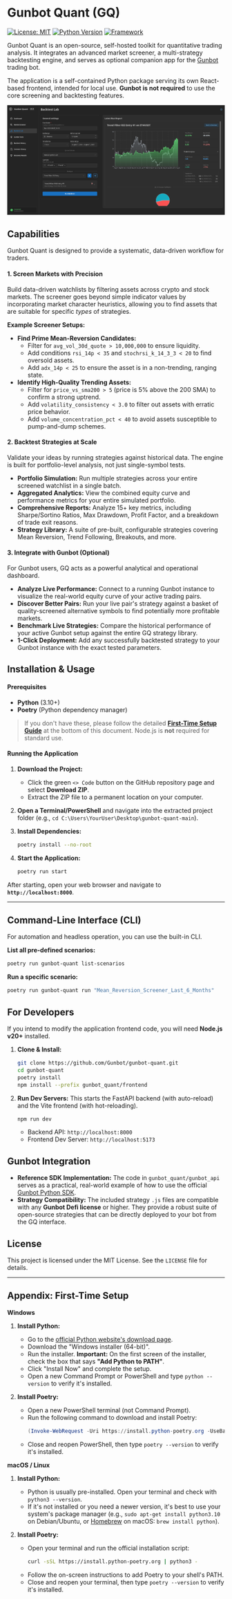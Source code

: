 # Gunbot Quant (GQ)

[![License: MIT](https://img.shields.io/badge/License-MIT-yellow.svg)](https://opensource.org/licenses/MIT) [![Python Version](https://img.shields.io/badge/python-3.10%2B-blue.svg)](https://www.python.org/) [![Framework](https://img.shields.io/badge/Framework-FastAPI-blueviolet)](https://fastapi.tiangolo.com/)

Gunbot Quant is an open-source, self-hosted toolkit for quantitative trading analysis. It integrates an advanced market screener, a multi-strategy backtesting engine, and serves as optional companion app for the [Gunbot](https://www.gunbot.com/) trading bot.

The application is a self-contained Python package serving its own React-based frontend, intended for local use. **Gunbot is not required** to use the core screening and backtesting features.

![Gunbot Quant](screenshot.png)


## Capabilities

Gunbot Quant is designed to provide a systematic, data-driven workflow for traders.

#### 1. Screen Markets with Precision
Build data-driven watchlists by filtering assets across crypto and stock markets. The screener goes beyond simple indicator values by incorporating market character heuristics, allowing you to find assets that are suitable for specific *types* of strategies.

**Example Screener Setups:**
-   **Find Prime Mean-Reversion Candidates:**
    -   Filter for `avg_vol_30d_quote > 10,000,000` to ensure liquidity.
    -   Add conditions `rsi_14p < 35` and `stochrsi_k_14_3_3 < 20` to find oversold assets.
    -   Add `adx_14p < 25` to ensure the asset is in a non-trending, ranging state.
-   **Identify High-Quality Trending Assets:**
    -   Filter for `price_vs_sma200 > 5` (price is 5% above the 200 SMA) to confirm a strong uptrend.
    -   Add `volatility_consistency < 3.0` to filter out assets with erratic price behavior.
    -   Add `volume_concentration_pct < 40` to avoid assets susceptible to pump-and-dump schemes.

#### 2. Backtest Strategies at Scale
Validate your ideas by running strategies against historical data. The engine is built for portfolio-level analysis, not just single-symbol tests.

-   **Portfolio Simulation:** Run multiple strategies across your entire screened watchlist in a single batch.
-   **Aggregated Analytics:** View the combined equity curve and performance metrics for your entire simulated portfolio.
-   **Comprehensive Reports:** Analyze 15+ key metrics, including Sharpe/Sortino Ratios, Max Drawdown, Profit Factor, and a breakdown of trade exit reasons.
-   **Strategy Library:** A suite of pre-built, configurable strategies covering Mean Reversion, Trend Following, Breakouts, and more.

#### 3. Integrate with Gunbot (Optional)
For Gunbot users, GQ acts as a powerful analytical and operational dashboard.

-   **Analyze Live Performance:** Connect to a running Gunbot instance to visualize the real-world equity curve of your active trading pairs.
-   **Discover Better Pairs:** Run your live pair's strategy against a basket of quality-screened alternative symbols to find potentially more profitable markets.
-   **Benchmark Live Strategies:** Compare the historical performance of your active Gunbot setup against the entire GQ strategy library.
-   **1-Click Deployment:** Add any successfully backtested strategy to your Gunbot instance with the exact tested parameters.

## Installation & Usage

#### Prerequisites
-   **Python** (3.10+)
-   **Poetry** (Python dependency manager)
> If you don't have these, please follow the detailed **[First-Time Setup Guide](#appendix-first-time-setup)** at the bottom of this document. Node.js is **not** required for standard use.

#### Running the Application
1.  **Download the Project:**
    -   Click the green `<> Code` button on the GitHub repository page and select **Download ZIP**.
    -   Extract the ZIP file to a permanent location on your computer.

2.  **Open a Terminal/PowerShell** and navigate into the extracted project folder (e.g., `cd C:\Users\YourUser\Desktop\gunbot-quant-main`).

3.  **Install Dependencies:**
    ```bash
    poetry install --no-root
    ```

4.  **Start the Application:**
    ```bash
    poetry run start
    ```

After starting, open your web browser and navigate to **`http://localhost:8000`**.

---

## Command-Line Interface (CLI)

For automation and headless operation, you can use the built-in CLI.

**List all pre-defined scenarios:**
```bash
poetry run gunbot-quant list-scenarios
```

**Run a specific scenario:**
```bash
poetry run gunbot-quant run "Mean_Reversion_Screener_Last_6_Months"
```

## For Developers

If you intend to modify the application frontend code, you will need **Node.js v20+** installed.

1.  **Clone & Install:**
    ```bash
    git clone https://github.com/Gunbot/gunbot-quant.git
    cd gunbot-quant
    poetry install
    npm install --prefix gunbot_quant/frontend
    ```

2.  **Run Dev Servers:**
    This starts the FastAPI backend (with auto-reload) and the Vite frontend (with hot-reloading).
    ```bash
    npm run dev
    ```
    -   Backend API: `http://localhost:8000`
    -   Frontend Dev Server: `http://localhost:5173`

## Gunbot Integration

-   **Reference SDK Implementation:** The code in `gunbot_quant/gunbot_api` serves as a practical, real-world example of how to use the official [Gunbot Python SDK](https://pypi.org/project/gunbot-sdk-python/).
-   **Strategy Compatibility:** The included strategy `.js` files are compatible with any **Gunbot Defi license** or higher. They provide a robust suite of open-source strategies that can be directly deployed to your bot from the GQ interface.

## License

This project is licensed under the MIT License. See the `LICENSE` file for details.

---

## Appendix: First-Time Setup

**Windows**
1.  **Install Python:**
    -   Go to the [official Python website's download page](https://www.python.org/downloads/windows/).
    -   Download the "Windows installer (64-bit)".
    -   Run the installer. **Important:** On the first screen of the installer, check the box that says **"Add Python to PATH"**.
    -   Click "Install Now" and complete the setup.
    -   Open a new Command Prompt or PowerShell and type `python --version` to verify it's installed.

2.  **Install Poetry:**
    -   Open a new PowerShell terminal (not Command Prompt).
    -   Run the following command to download and install Poetry:
        ```powershell
        (Invoke-WebRequest -Uri https://install.python-poetry.org -UseBasicParsing).Content | py -
        ```
    -   Close and reopen PowerShell, then type `poetry --version` to verify it's installed.

**macOS / Linux**
1.  **Install Python:**
    -   Python is usually pre-installed. Open your terminal and check with `python3 --version`.
    -   If it's not installed or you need a newer version, it's best to use your system's package manager (e.g., `sudo apt-get install python3.10` on Debian/Ubuntu, or [Homebrew](https://brew.sh/) on macOS: `brew install python`).

2.  **Install Poetry:**
    -   Open your terminal and run the official installation script:
        ```bash
        curl -sSL https://install.python-poetry.org | python3 -
        ```
    -   Follow the on-screen instructions to add Poetry to your shell's PATH.
    -   Close and reopen your terminal, then type `poetry --version` to verify it's installed.